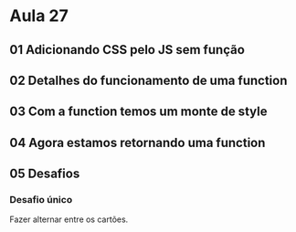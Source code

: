 # Aula 27

## 01 Adicionando CSS pelo JS sem função

## 02 Detalhes do funcionamento de uma function

## 03 Com a function temos um monte de style

## 04 Agora estamos retornando uma function

## 05 Desafios

### Desafio único

Fazer alternar entre os cartões.